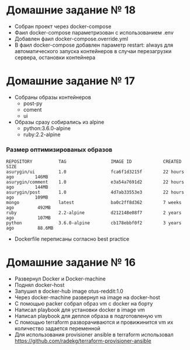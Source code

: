 # Домашние задание № 18
 - Собран проект через docker-compose
 - Фаил docker-compose параметризован с использованием .env
 - Добавлен фаил docker-compose.override.yml
 - В фаил docker-compose добавлен параметр restart: always для автоматического запуска контейнеров в случаи перезагрузки сервера, остановки контейнера

# Домашние задание № 17
- Собраны образы контейнеров
    - post-py
    - coment
    - ui
- Образы сразу собирались из alpine
    - python:3.6.0-alpine
    - ruby:2.2-alpine

### Размер оптимизированых образов

```
REPOSITORY          TAG                 IMAGE ID            CREATED             SIZE
asurygin/ui         1.0                 fca6f1d3215f        22 hours ago        146MB
asurygin/comment    1.0                 e3a54a7691d2        22 hours ago        144MB
asurygin/post       1.0                 4d7ab33553e3        22 hours ago        109MB
mongo               latest              ba0c2ff8d362        7 weeks ago         492MB
ruby                2.2-alpine          d212148e08f7        2 years ago         107MB
python              3.6.0-alpine        cb178ebbf0f2        3 years ago         88.6MB
```

- Dockerfile переписаны согласно best practice


# Домашние задание № 16
- Развернул Docker и Docker-machine
- Поднял docker-host
- Запушил в docker-hub image otus-reddit:1.0
- Через docker-machine развернул на image на docker-host
- С помощью packer собрал образ vm c docker на борту
- Написал playbook для установки docker в image vm
- Написал playbook для деплоя образа в подготовленую vm
- С помощью terraform разворачиваются  и провижинится vm их количество задается переменной
- Для использования   provisioner ansible в terraform использовал https://github.com/radekg/terraform-provisioner-ansible

